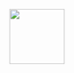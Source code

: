 <div id="header" align="center">
  <img src="https://media.giphy.com/media/453QsWPQj5bsQaqp8M/giphy.gif" width="100"/>
</div>
